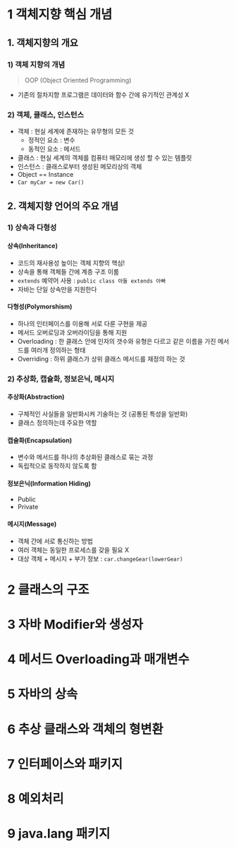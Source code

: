 # 1 객체지향 핵심 개념

## 1. 객체지향의 개요

### 1) 객체 지향의 개념

> OOP (Object Oriented Programming)

- 기존의 절차지향 프로그램은 데이터와 함수 간에 유기적인 관계성 X

### 2) 객체, 클래스, 인스턴스

- 객체 : 현실 세계에 존재하는 유무형의 모든 것
  - 정적인 요소 : 변수
  - 동적인 요소 : 메서드
- 클래스 : 현실 세계의 객체를 컴퓨터 매모리에 생성 할 수 있는 템플릿
- 인스턴스 : 클래스로부터 생성된 메모리상의 객체
- Object == Instance
- `Car myCar = new Car()`

## 2. 객체지향 언어의 주요 개념

### 1) 상속과 다형성

#### 상속(Inheritance)

- 코드의 재사용성 높이는 객체 지향의 핵심!
- 상속을 통해 객체들 간에 계층 구조 이룸
- `extends` 예약어 사용 : `public class 아들 extends 아빠`
- 자바는 단일 상속만을 지원한다

#### 다형성(Polymorshism)

- 하나의 인터페이스를 이용해 서로 다룬 구현을 제공
- 메서드 오버로딩과 오버라이딩을 통해 지원
- Overloading : 한 클래스 안에 인자의 갯수와 유형은 다르고 같은 이름을 가진 메서드를 여러개 정의하는 형태
- Overriding : 하위 클래스가 상위 클래스 메서드를 재정의 하는 것

### 2) 추상화, 캡슐화, 정보은닉, 메시지

#### 추상화(Abstraction)

- 구체적인 사실들을 일반화시켜 기술하는 것 (공통된 특성을 일반화)
- 클래스 정의하는데 주요한 역할

#### 캡슐화(Encapsulation)

- 변수와 메서드를 하나의 추상화된 클래스로 묶는 과정
- 독립적으로 동작하지 않도록 함

#### 정보은닉(Information Hiding)

- Public
- Private

#### 메시지(Message)

- 객체 간에 서로 통신하는 방법
- 여러 객체는 동일한 프로세스를 갖을 필요 X
- 대상 객체 + 메시지 + 부가 정보 : `car.changeGear(lowerGear)`

# 2 클래스의 구조

# 3 자바 Modifier와 생성자

# 4 메서드 Overloading과 매개변수

# 5 자바의 상속

# 6 추상 클래스와 객체의 형변환

# 7 인터페이스와 패키지

# 8 예외처리

# 9 java.lang 패키지